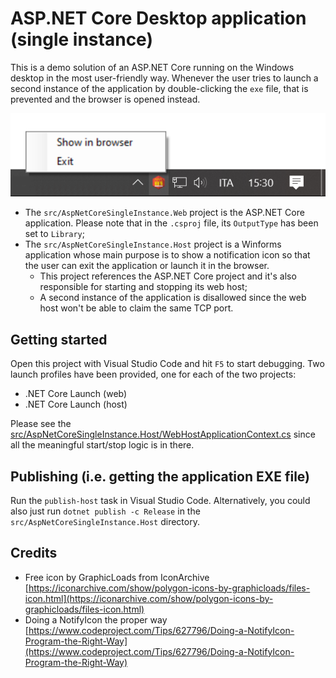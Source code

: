 # ASP.NET Core Desktop application (single instance)
This is a demo solution of an ASP.NET Core running on the Windows desktop in the most user-friendly way. Whenever the user tries to launch a second instance of the application by double-clicking the `exe` file, that is prevented and the browser is opened instead.
 
![trayicon.png](trayicon.png)

 * The `src/AspNetCoreSingleInstance.Web` project is the ASP.NET Core application. Please note that in the `.csproj` file, its `OutputType` has been set to `Library`;
 * The `src/AspNetCoreSingleInstance.Host` project is a Winforms application whose main purpose is to show a notification icon so that the user can exit the application or launch it in the browser.
   * This project references the ASP.NET Core project and it's also responsible for starting and stopping its web host;
   * A second instance of the application is disallowed since the web host won't be able to claim the same TCP port.

## Getting started
Open this project with Visual Studio Code and hit `F5` to start debugging. Two launch profiles have been provided, one for each of the two projects:
 * .NET Core Launch (web)
 * .NET Core Launch (host)

Please see the [src/AspNetCoreSingleInstance.Host/WebHostApplicationContext.cs]([src/AspNetCoreSingleInstance.Host/WebHostApplicationContext.cs]) since all the meaningful start/stop logic is in there.

## Publishing (i.e. getting the application EXE file)
Run the `publish-host` task in Visual Studio Code. Alternatively, you could also just run `dotnet publish -c Release` in the `src/AspNetCoreSingleInstance.Host` directory.

## Credits
 * Free icon by GraphicLoads from IconArchive [https://iconarchive.com/show/polygon-icons-by-graphicloads/files-icon.html](https://iconarchive.com/show/polygon-icons-by-graphicloads/files-icon.html)
 * Doing a NotifyIcon the proper way [https://www.codeproject.com/Tips/627796/Doing-a-NotifyIcon-Program-the-Right-Way](https://www.codeproject.com/Tips/627796/Doing-a-NotifyIcon-Program-the-Right-Way)